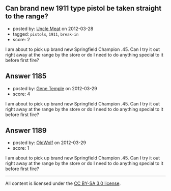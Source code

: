 ## Can brand new 1911 type pistol be taken straight to the range?

- posted by: [Uncle Meat](https://stackexchange.com/users/-1/49-uncle-meat) on 2012-03-28
- tagged: `pistols`, `1911`, `break-in`
- score: 2

I am about to pick up brand new Springfield Champion .45. Can I try it out right away at the range by the store or do I need to do anything special to it before first fire? 


## Answer 1185

- posted by: [Gene Temple](https://stackexchange.com/users/-1/254-gene-temple) on 2012-03-29
- score: 4

I am about to pick up brand new Springfield Champion .45. Can I try it out right away at the range by the store or do I need to do anything special to it before first fire? 


## Answer 1189

- posted by: [OldWolf](https://stackexchange.com/users/-1/111-oldwolf) on 2012-03-29
- score: 1

I am about to pick up brand new Springfield Champion .45. Can I try it out right away at the range by the store or do I need to do anything special to it before first fire? 



---

All content is licensed under the [CC BY-SA 3.0 license](https://creativecommons.org/licenses/by-sa/3.0/).
